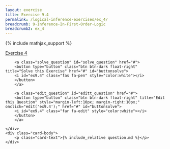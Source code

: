 ```yaml
---
layout: exercise
title: Exercise 9.4
permalink: /logical-inference-exercises/ex_4/
breadcrumb: 9-Inference-In-First-Order-Logic
breadcrumb2: ex_4
---
```


{% include mathjax_support %}

<div class="card">
    <div class="card-header p-2">
        <a href='#' class="p-2">Exercise 4
        </a>

        <a class="solve_question" id="solve_question" href="#">
        <button type="button" class="btn btn-dark float-right" title="Solve this Exercise" href="#" id="buttonsolve">
        <i id="ex9.4" class="fas fa-pen" style="color:white"></i>
        </button>
        </a>

        <a class="edit_question" id="editt_question" href="#">
        <button type="button" class="btn btn-dark float-right" title="Edit this Question" style="margin-left:10px; margin-right:10px;" onclick="edit('ex9.4');" href="#" id="buttonsolve">
        <i id="ex9.4" class="far fa-edit" style="color:white"></i>
        </button>
        </a>

    </div>
    <div class="card-body">
        <p class="card-text">{% include_relative question.md %}</p>
    </div>
</div>

<br>
